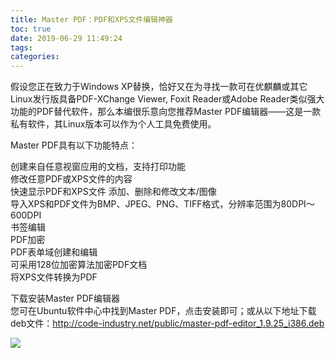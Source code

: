 ```yaml
---
title: Master PDF：PDF和XPS文件编辑神器
toc: true
date: 2019-06-29 11:49:24
tags:
categories:
---
```



假设您正在致力于Windows XP替换，恰好又在为寻找一款可在优麒麟或其它Linux发行版具备PDF-XChange Viewer, Foxit Reader或Adobe Reader类似强大功能的PDF替代软件，那么本编很乐意向您推荐Master PDF编辑器——这是一款私有软件，其Linux版本可以作为个人工具免费使用。  
  
Master PDF具有以下功能特点：  
  
创建来自任意视窗应用的文档，支持打印功能  
修改任意PDF或XPS文件的内容  
快速显示PDF和XPS文件
添加、删除和修改文本/图像  
导入XPS和PDF文件为BMP、JPEG、PNG、TIFF格式，分辨率范围为80DPI～600DPI  
书签编辑  
PDF加密  
PDF表单域创建和编辑  
可采用128位加密算法加密PDF文档  
将XPS文件转换为PDF  
  
下载安装Master PDF编辑器  
您可在Ubuntu软件中心中找到Master PDF，点击安装即可；或从以下地址下载deb文件：http://code-industry.net/public/master-pdf-editor_1.9.25_i386.deb

<img src="https://www.ubuntukylin.com/upload/images/master.png"></img>
